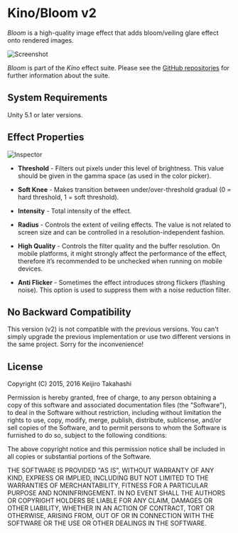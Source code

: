 Kino/Bloom v2
=============

*Bloom* is a high-quality image effect that adds bloom/veiling glare effect
onto rendered images.

![Screenshot][Image]

*Bloom* is part of the *Kino* effect suite. Please see the [GitHub
repositories][Kino] for further information about the suite.

System Requirements
-------------------

Unity 5.1 or later versions.

Effect Properties
-----------------

![Inspector][Inspector]

- **Threshold** - Filters out pixels under this level of brightness. This value
  should be given in the gamma space (as used in the color picker).

- **Soft Knee** - Makes transition between under/over-threshold gradual (0 =
  hard threshold, 1 = soft threshold).

- **Intensity** - Total intensity of the effect.

- **Radius** - Controls the extent of veiling effects. The value is not related
  to screen size and can be controlled in a resolution-independent fashion.

- **High Quality** - Controls the filter quality and the buffer resolution. On
  mobile platforms, it might strongly affect the performance of the effect,
  therefore it’s recommended to be unchecked when running on mobile devices.

- **Anti Flicker** - Sometimes the effect introduces strong flickers (flashing
  noise). This option is used to suppress them with a noise reduction filter.

No Backward Compatibility
-------------------------

This version (v2) is not compatible with the previous versions. You can't simply
upgrade the previous implementation or use two different versions in the same
project. Sorry for the inconvenience!

License
-------

Copyright (C) 2015, 2016 Keijiro Takahashi

Permission is hereby granted, free of charge, to any person obtaining a copy of
this software and associated documentation files (the "Software"), to deal in
the Software without restriction, including without limitation the rights to
use, copy, modify, merge, publish, distribute, sublicense, and/or sell copies of
the Software, and to permit persons to whom the Software is furnished to do so,
subject to the following conditions:

The above copyright notice and this permission notice shall be included in all
copies or substantial portions of the Software.

THE SOFTWARE IS PROVIDED "AS IS", WITHOUT WARRANTY OF ANY KIND, EXPRESS OR
IMPLIED, INCLUDING BUT NOT LIMITED TO THE WARRANTIES OF MERCHANTABILITY, FITNESS
FOR A PARTICULAR PURPOSE AND NONINFRINGEMENT. IN NO EVENT SHALL THE AUTHORS OR
COPYRIGHT HOLDERS BE LIABLE FOR ANY CLAIM, DAMAGES OR OTHER LIABILITY, WHETHER
IN AN ACTION OF CONTRACT, TORT OR OTHERWISE, ARISING FROM, OUT OF OR IN
CONNECTION WITH THE SOFTWARE OR THE USE OR OTHER DEALINGS IN THE SOFTWARE.

[Kino]: https://github.com/search?q=kino+user%3Akeijiro&type=Repositories
[Image]: https://41.media.tumblr.com/d65affb0f4a7ca6e14ba5d6dd5628428/tumblr_o1i5rqBaYc1qio469o1_640.png
[Inspector]: https://36.media.tumblr.com/96fb2b51ec0c817bc1b1fdbf5aadbbad/tumblr_o4figiJddx1qio469o1_400.png

